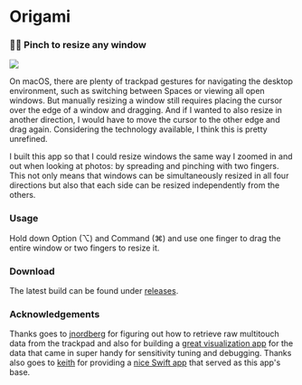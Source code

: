 # Origami

### 👩‍💻 Pinch to resize any window
![](https://github.com/kentywang/Origami/blob/master/demo.gif)

On macOS, there are plenty of trackpad gestures for navigating the desktop environment, such as switching between Spaces or viewing all open windows. But manually resizing a window still requires placing the cursor over the edge of a window and dragging. And if I wanted to also resize in another direction, I would have to move the cursor to the other edge and drag again. Considering the technology available, I think this is pretty unrefined.

I built this app so that I could resize windows the same way I zoomed in and out when looking at photos: by spreading and pinching with two fingers. This not only means that windows can be simultaneously resized in all four directions but also that each side can be resized independently from the others.

### Usage
Hold down Option (⌥) and Command (⌘) and use one finger to drag the entire window or two fingers to resize it.

### Download
The latest build can be found under [releases](https://github.com/kentywang/Origami/releases/).

### Acknowledgements
Thanks goes to [jnordberg](https://github.com/jnordberg) for figuring out how to retrieve raw multitouch data from the trackpad and also for building a [great visualization app](https://github.com/jnordberg/FingerMgmt) for the data that came in super handy for sensitivity tuning and debugging.
Thanks also goes to [keith](https://github.com/keith) for providing a [nice Swift app](https://github.com/keith/ModMove) that served as this app's base. 
